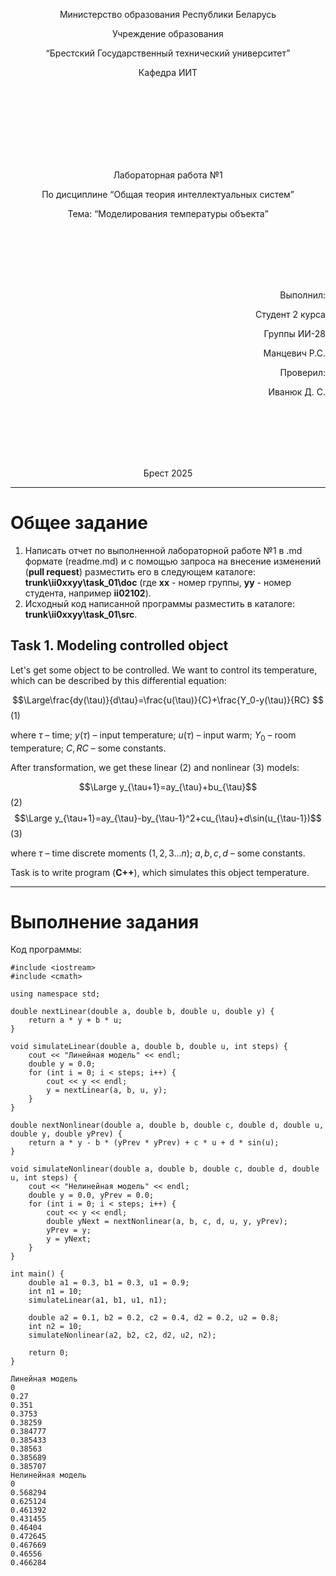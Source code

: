 <p align="center"> Министерство образования Республики Беларусь</p>
<p align="center">Учреждение образования</p>
<p align="center">“Брестский Государственный технический университет”</p>
<p align="center">Кафедра ИИТ</p>
<br><br><br><br><br><br><br>
<p align="center">Лабораторная работа №1</p>
<p align="center">По дисциплине “Общая теория интеллектуальных систем”</p>
<p align="center">Тема: “Моделирования температуры объекта”</p>
<br><br><br><br><br>
<p align="right">Выполнил:</p>
<p align="right">Студент 2 курса</p>
<p align="right">Группы ИИ-28</p>
<p align="right">Манцевич Р.С.</p>
<p align="right">Проверил:</p>
<p align="right">Иванюк Д. С.</p>
<br><br><br><br><br>
<p align="center">Брест 2025</p>

<hr>

# Общее задание #
1. Написать отчет по выполненной лабораторной работе №1 в .md формате (readme.md) и с помощью запроса на внесение изменений (**pull request**) разместить его в следующем каталоге: **trunk\ii0xxyy\task_01\doc** (где **xx** - номер группы, **yy** - номер студента, например **ii02102**).
2. Исходный код написанной программы разместить в каталоге: **trunk\ii0xxyy\task_01\src**.
## Task 1. Modeling controlled object ##
Let's get some object to be controlled. We want to control its temperature, which can be described by this differential equation:

$$\Large\frac{dy(\tau)}{d\tau}=\frac{u(\tau)}{C}+\frac{Y_0-y(\tau)}{RC} $$ (1)

where $\tau$ – time; $y(\tau)$ – input temperature; $u(\tau)$ – input warm; $Y_0$ – room temperature; $C,RC$ – some constants.

After transformation, we get these linear (2) and nonlinear (3) models:

$$\Large y_{\tau+1}=ay_{\tau}+bu_{\tau}$$ (2)
$$\Large y_{\tau+1}=ay_{\tau}-by_{\tau-1}^2+cu_{\tau}+d\sin(u_{\tau-1})$$ (3)

where $\tau$ – time discrete moments ($1,2,3{\dots}n$); $a,b,c,d$ – some constants.

Task is to write program (**C++**), which simulates this object temperature.

<hr>

# Выполнение задания #

Код программы:
```
#include <iostream>
#include <cmath>

using namespace std;

double nextLinear(double a, double b, double u, double y) {
    return a * y + b * u;
}

void simulateLinear(double a, double b, double u, int steps) {
    cout << "Линейная модель" << endl;
    double y = 0.0;
    for (int i = 0; i < steps; i++) {
        cout << y << endl;
        y = nextLinear(a, b, u, y);
    }
}

double nextNonlinear(double a, double b, double c, double d, double u, double y, double yPrev) {
    return a * y - b * (yPrev * yPrev) + c * u + d * sin(u);
}

void simulateNonlinear(double a, double b, double c, double d, double u, int steps) {
    cout << "Нелинейная модель" << endl;
    double y = 0.0, yPrev = 0.0;
    for (int i = 0; i < steps; i++) {
        cout << y << endl;
        double yNext = nextNonlinear(a, b, c, d, u, y, yPrev);
        yPrev = y;
        y = yNext;
    }
}

int main() {
    double a1 = 0.3, b1 = 0.3, u1 = 0.9;
    int n1 = 10;
    simulateLinear(a1, b1, u1, n1);

    double a2 = 0.1, b2 = 0.2, c2 = 0.4, d2 = 0.2, u2 = 0.8;
    int n2 = 10;
    simulateNonlinear(a2, b2, c2, d2, u2, n2);

    return 0;
}
```     
```
Линейная модель
0
0.27
0.351
0.3753
0.38259
0.384777
0.385433
0.38563
0.385689
0.385707
Нелинейная модель
0
0.568294
0.625124
0.461392
0.431455
0.46404
0.472645
0.467669
0.46556
0.466284
```